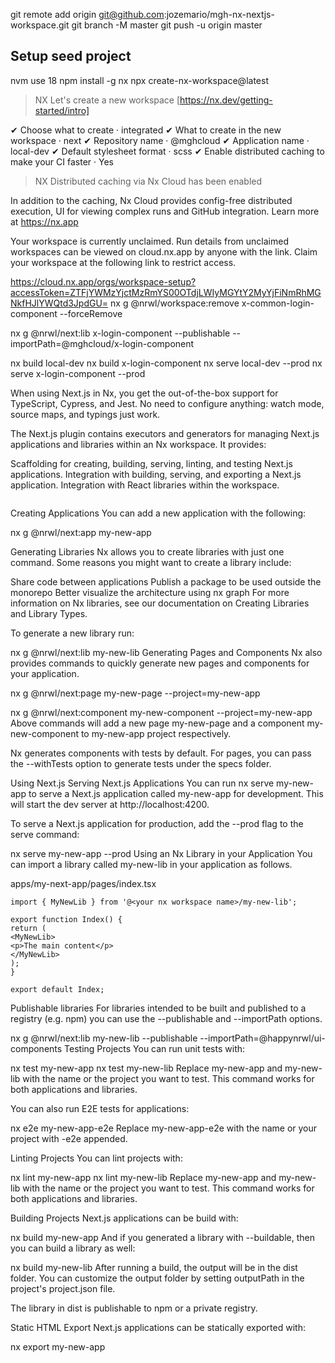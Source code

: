 git remote add origin git@github.com:jozemario/mgh-nx-nextjs-workspace.git
git branch -M master
git push -u origin master


Setup seed project
--------------------------------------
nvm use 18
npm install -g nx
npx create-nx-workspace@latest

>  NX   Let's create a new workspace [https://nx.dev/getting-started/intro]

✔ Choose what to create                 · integrated
✔ What to create in the new workspace   · next
✔ Repository name                       · @mghcloud
✔ Application name                      · local-dev
✔ Default stylesheet format             · scss
✔ Enable distributed caching to make your CI faster · Yes

>  NX   Distributed caching via Nx Cloud has been enabled

In addition to the caching, Nx Cloud provides config-free distributed execution,
UI for viewing complex runs and GitHub integration. Learn more at https://nx.app

Your workspace is currently unclaimed. Run details from unclaimed workspaces can be viewed on cloud.nx.app by anyone
with the link. Claim your workspace at the following link to restrict access.

https://cloud.nx.app/orgs/workspace-setup?accessToken=ZTFjYWMzYjctMzRmYS00OTdjLWIyMGYtY2MyYjFiNmRhMGNkfHJlYWQtd3JpdGU=
nx g @nrwl/workspace:remove x-common-login-component --forceRemove

nx g @nrwl/next:lib x-login-component --publishable --importPath=@mghcloud/x-login-component

nx build local-dev
nx build x-login-component
nx serve local-dev --prod
nx serve x-login-component --prod


When using Next.js in Nx, you get the out-of-the-box support for TypeScript, Cypress, and Jest. No need to configure anything: watch mode, source maps, and typings just work.

The Next.js plugin contains executors and generators for managing Next.js applications and libraries within an Nx workspace. It provides:

Scaffolding for creating, building, serving, linting, and testing Next.js applications.
Integration with building, serving, and exporting a Next.js application.
Integration with React libraries within the workspace.

```

```
Creating Applications
You can add a new application with the following:

nx g @nrwl/next:app my-new-app

Generating Libraries
Nx allows you to create libraries with just one command. Some reasons you might want to create a library include:

Share code between applications
Publish a package to be used outside the monorepo
Better visualize the architecture using nx graph
For more information on Nx libraries, see our documentation on Creating Libraries and Library Types.

To generate a new library run:


nx g @nrwl/next:lib my-new-lib
Generating Pages and Components
Nx also provides commands to quickly generate new pages and components for your application.


nx g @nrwl/next:page my-new-page --project=my-new-app

nx g @nrwl/next:component my-new-component --project=my-new-app
Above commands will add a new page my-new-page and a component my-new-component to my-new-app project respectively.

Nx generates components with tests by default. For pages, you can pass the --withTests option to generate tests under the specs folder.

Using Next.js
Serving Next.js Applications
You can run nx serve my-new-app to serve a Next.js application called my-new-app for development. This will start the dev server at http://localhost:4200.

To serve a Next.js application for production, add the --prod flag to the serve command:


nx serve my-new-app --prod
Using an Nx Library in your Application
You can import a library called my-new-lib in your application as follows.


apps/my-next-app/pages/index.tsx
```
import { MyNewLib } from '@<your nx workspace name>/my-new-lib';

export function Index() {
return (
<MyNewLib>
<p>The main content</p>
</MyNewLib>
);
}

export default Index;
```

Publishable libraries
For libraries intended to be built and published to a registry (e.g. npm) you can use the --publishable and --importPath options.


nx g @nrwl/next:lib my-new-lib --publishable --importPath=@happynrwl/ui-components
Testing Projects
You can run unit tests with:


nx test my-new-app
nx test my-new-lib
Replace my-new-app and my-new-lib with the name or the project you want to test. This command works for both applications and libraries.

You can also run E2E tests for applications:


nx e2e my-new-app-e2e
Replace my-new-app-e2e with the name or your project with -e2e appended.

Linting Projects
You can lint projects with:


nx lint my-new-app
nx lint my-new-lib
Replace my-new-app and my-new-lib with the name or the project you want to test. This command works for both applications and libraries.

Building Projects
Next.js applications can be build with:


nx build my-new-app
And if you generated a library with --buildable, then you can build a library as well:


nx build my-new-lib
After running a build, the output will be in the dist folder. You can customize the output folder by setting outputPath in the project's project.json file.

The library in dist is publishable to npm or a private registry.

Static HTML Export
Next.js applications can be statically exported with:


nx export my-new-app
